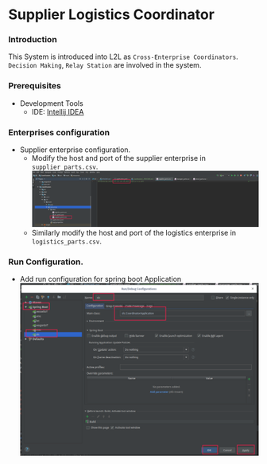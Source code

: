 # Supplier Logistics Coordinator
### Introduction
This System is introduced into L2L as `Cross-Enterprise Coordinators`. `Decision Making`, `Relay Station` are involved in the system.
### Prerequisites
 - Development Tools
   - IDE: [Intellij IDEA](https://www.jetbrains.com/idea/download)
### Enterprises configuration 
 - Supplier enterprise configuration.
    - Modify the host and port of the supplier enterprise in `supplier_parts.csv`.
 ![slc_host_port](../../images/slc_host_port.png) 
    - Similarly modify the host and port of the logistics enterprise in `logistics_parts.csv`.
### Run Configuration.
- Add run configuration for spring boot Application 
 ![slc_run_conf](../../images/slc_run_conf.png) 


